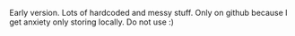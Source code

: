 Early version. Lots of hardcoded and messy stuff. Only on github because I get anxiety only storing locally. Do not use :)